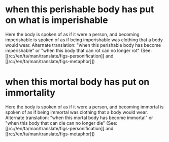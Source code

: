 # when this perishable body has put on what is imperishable

Here the body is spoken of as if it were a person, and becoming imperishable is spoken of as if being imperishable was clothing that a body would wear. Alternate translation: "when this perishable body has become imperishable" or "when this body that can rot can no longer rot" (See: [[rc://en/ta/man/translate/figs-personification]] and [[rc://en/ta/man/translate/figs-metaphor]])

# when this mortal body has put on immortality

Here the body is spoken of as if it were a person, and becoming immortal is spoken of as if being immortal was clothing that a body would wear. Alternate translation: "when this mortal body has become immortal" or "when this body that can die can no longer die" (See: [[rc://en/ta/man/translate/figs-personification]] and [[rc://en/ta/man/translate/figs-metaphor]])

